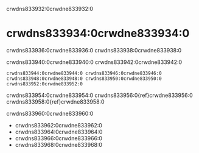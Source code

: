 crwdns833932:0crwdne833932:0
# crwdns833934:0crwdne833934:0

crwdns833936:0crwdne833936:0 crwdns833938:0crwdne833938:0

crwdns833940:0crwdne833940:0 crwdns833942:0crwdne833942:0

```{figure} ../figures/theturingway-acknowledgement.jpg
crwdns833944:0crwdne833944:0 crwdns833946:0crwdne833946:0 crwdns833948:0crwdne833948:0 crwdns833950:0crwdne833950:0 crwdns833952:0crwdne833952:0
```

crwdns833954:0crwdne833954:0 crwdns833956:0{ref}crwdne833956:0 crwdns833958:0{ref}crwdne833958:0

crwdns833960:0crwdne833960:0
- crwdns833962:0crwdne833962:0
- crwdns833964:0crwdne833964:0
- crwdns833966:0crwdne833966:0
- crwdns833968:0crwdne833968:0
